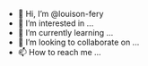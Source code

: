 - 👋 Hi, I’m @louison-fery
- 👀 I’m interested in ...
- 🌱 I’m currently learning ...
- 💞️ I’m looking to collaborate on ...
- 📫 How to reach me ...

<!---
louison-fery/louison-fery is a ✨ special ✨ repository because its `README.md` (this file) appears on your GitHub profile.
You can click the Preview link to take a look at your changes.
--->
